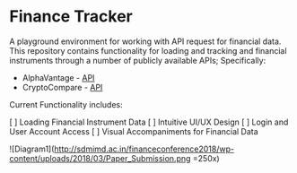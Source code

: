 # Finance Tracker 
A playground environment for working with API request for financial data. This repository contains functionality for loading and tracking and financial instruments through a number of publicly available APIs; Specifically: 

* AlphaVantage - [API](https://www.alphavantage.co/)
* CryptoCompare - [API](https://www.cryptocompare.com/api)

Current Functionality includes: 

[ ] Loading Financial Instrument Data 
[ ] Intuitive UI/UX Design 
[ ] Login and User Account Access 
[ ] Visual Accompaniments for Financial Data 

![Diagram1](http://sdmimd.ac.in/financeconference2018/wp-content/uploads/2018/03/Paper_Submission.png =250x)

